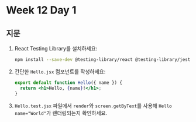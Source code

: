 # Week 12 Day 1

## 지문

1. React Testing Library를 설치하세요:
   ```bash
   npm install --save-dev @testing-library/react @testing-library/jest-dom
   ```
2. 간단한 `Hello.jsx` 컴포넌트를 작성하세요:
   ```jsx
   export default function Hello({ name }) {
     return <h1>Hello, {name}!</h1>;
   }
   ```
3. `Hello.test.jsx` 파일에서 `render`와 `screen.getByText`를 사용해 `Hello name="World"`가 렌더링되는지 확인하세요.
